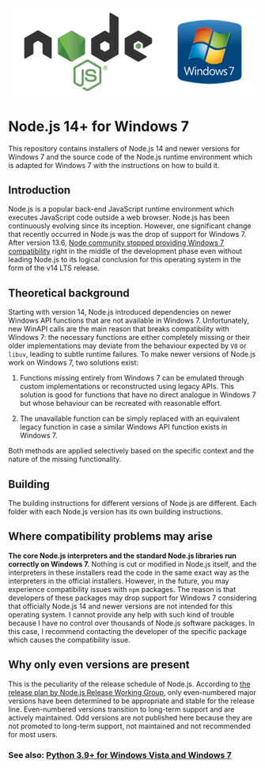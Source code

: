 <img src="./node.js.png" alt="Node.js for Windows 7"/>

# Node.js 14+ for Windows 7

This repository contains installers of Node.js 14 and newer versions for Windows 7 and the source code of the Node.js runtime environment which is adapted for Windows 7 with the instructions on how to build it.

## Introduction

Node.js is a popular back-end JavaScript runtime environment which executes JavaScript code outside a web browser. Node.js has been continuously evolving since its inception. However, one significant change that recently occurred in Node.js was the drop of support for Windows 7. After version 13.6, [Node community stopped providing Windows 7 compatibility](https://github.com/nodejs/node/pull/31954) right in the middle of the development phase even without leading Node.js to its logical conclusion for this operating system in the form of the v14 LTS release.

## Theoretical background

Starting with version 14, Node.js introduced dependencies on newer Windows API functions that are not available in Windows 7. Unfortunately, new WinAPI calls are the main reason that breaks compatibility with Windows 7: the necessary functions are either completely missing or their older implementations may deviate from the behaviour expected by ```V8``` or ```libuv```, leading to subtle runtime failures. To make newer versions of Node.js work on Windows 7, two solutions exist: 

1) Functions missing entirely from Windows 7 can be emulated through custom implementations or reconstructed using legacy APIs. This solution is good for functions that have no direct analogue in Windows 7 but whose behaviour can be recreated with reasonable effort.

2) The unavailable function can be simply replaced with an equivalent legacy function in case a similar Windows API function exists in Windows 7.

Both methods are applied selectively based on the specific context and the nature of the missing functionality.

## Building

The building instructions for different versions of Node.js are different. Each folder with each Node.js version has its own building instructions.

## Where compatibility problems may arise

**The core Node.js interpreters and the standard Node.js libraries run correctly on Windows 7.** Nothing is cut or modified in Node.js itself, and the interpreters in these installers read the code in the same exact way as the interpreters in the official installers. However, in the future, you may experience compatibility issues with ```npm``` packages. The reason is that developers of these packages may drop support for Windows 7 considering that officially Node.js 14 and newer versions are not intended for this operating system. I cannot provide any help with such kind of trouble because I have no control over thousands of Node.js software packages. In this case, I recommend contacting the developer of the specific package which causes the compatibility issue.

## Why only even versions are present

This is the peculiarity of the release schedule of Node.js. According to [the release plan by Node.js Release Working Group](https://github.com/nodejs/release#release-schedule), only even-numbered major versions have been determined to be appropriate and stable for the release line. Even-numbered versions transition to long-term support and are actively maintained. Odd versions are not published here because they are not promoted to long-term support, not maintained and not recommended for most users.

### See also: [Python 3.9+ for Windows Vista and Windows 7](https://github.com/vladimir-andreevich/cpython-windows-vista-and-7)
